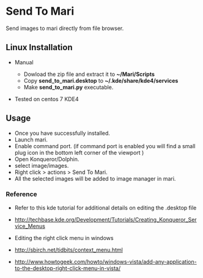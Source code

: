 # Send To Mari
Send images to mari directly from file browser.

## Linux Installation

* Manual
    + Dowload the zip file and extract it to **~/Mari/Scripts**
    + Copy **send_to_mari.desktop** to **~/.kde/share/kde4/services**
    + Make **send_to_mari.py** executable.

* Tested on centos 7 KDE4

## Usage

+ Once you have successfully installed.
+ Launch mari.
+ Enable command port. (if command port is enabled you will find a small plug icon in the bottom left corner of the viewport )
+ Open Konqueror/Dolphin.
+ select image/images.
+ Right click > actions > Send To Mari.
+ All the selected images will be added to image manager in mari.

### Reference ###
+ Refer to this kde tutorial for additional details on editing the .desktop file
+ http://techbase.kde.org/Development/Tutorials/Creating_Konqueror_Service_Menus

+ Editing the right click menu in windows
+ http://sbirch.net/tidbits/context_menu.html
+ http://www.howtogeek.com/howto/windows-vista/add-any-application-to-the-desktop-right-click-menu-in-vista/